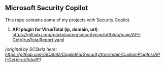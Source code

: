 ## Microsoft Security Copilot

This repo contains some of my projects with Security Copilot.

1) **API plugin for VirusTotal (ip, domain, url)**: https://github.com/markolauren/securitycopilot/blob/main/API-GetVirusTotalReport.yaml

_(original by SCStelz here: https://github.com/SCStelz/CopilotForSecurity/tree/main/CustomPlugIns/API-GetVirusTotalIP)_
